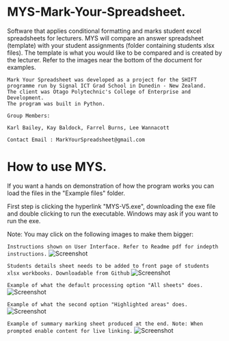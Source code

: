 # MYS-Mark-Your-Spreadsheet.
Software that applies conditional formatting and marks student excel spreadsheets for lecturers. MYS will compare an answer spreadsheet (template) with your student assignments (folder containing students xlsx files). The template is what you would like to be compared and is created by the lecturer. Refer to the images near the bottom of the document for examples.

```
Mark Your Spreadsheet was developed as a project for the SHIFT programme run by Signal ICT Grad School in Dunedin - New Zealand. 
The client was Otago Polytechnic's College of Enterprise and Development.
The program was built in Python.

Group Members:

Karl Bailey, Kay Baldock, Farrel Burns, Lee Wannacott

Contact Email : MarkYourSpreadsheet@gmail.com
```

# How to use MYS.

If you want a hands on demonstration of how the program works you can load the files in the "Example files" folder.

First step is clicking the hyperlink "MYS-V5.exe", downloading the exe file and double clicking to run the executable. Windows may ask if you want to run the exe.

Note: You may click on the following images to make them bigger:

```Instructions shown on User Interface. Refer to Readme pdf for indepth instructions.```
![Screenshot](https://github.com/LeeWannacott/MYS-Mark-Your-Spreadsheet/blob/master/Mark-Your-Spreadsheet%20instructions.png)

```Students details sheet needs to be added to front page of students xlsx workbooks. Downloadable from Github```
![Screenshot](https://github.com/LeeWannacott/MYS-Mark-Your-Spreadsheet/blob/master/Student's%20details%20sheet.png)

```Example of what the default processing option "All sheets" does. ```
![Screenshot](https://github.com/LeeWannacott/MYS-Mark-Your-Spreadsheet/blob/master/CompareAllExample.png)

```Example of what the second option "Highlighted areas" does.```
![Screenshot](https://github.com/LeeWannacott/MYS-Mark-Your-Spreadsheet/blob/master/HighlightingCellsExample.png)

```Example of summary marking sheet produced at the end. Note: When prompted enable content for live linking.```
![Screenshot](https://github.com/LeeWannacott/MYS-Mark-Your-Spreadsheet/blob/master/markingSummaryExample.png)
